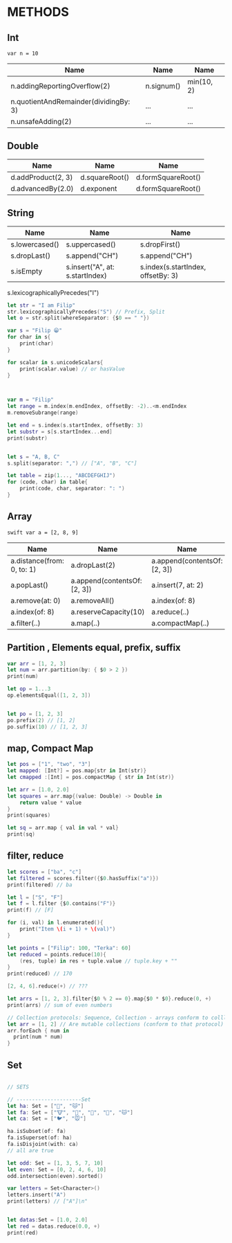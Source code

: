 # METHODS 

## Int
```var n = 10```


Name | Name | Name
------------ | ------------- | -------------
n.addingReportingOverflow(2) | n.signum()| min(10, 2)
n.quotientAndRemainder(dividingBy: 3) |  ...| ... 
n.unsafeAdding(2) | ...  | ...  

## Double

Name | Name | Name
------------ | ------------- | -------------
d.addProduct(2, 3)  | d.squareRoot()| d.formSquareRoot()
d.advancedBy(2.0)  | d.exponent | d.formSquareRoot()



## String
Name | Name | Name
------------ | ------------- | -------------
s.lowercased() |s.uppercased()| s.dropFirst()
s.dropLast()| s.append("CH")| s.append("CH")
s.isEmpty| s.insert("A", at: s.startIndex)| s.index(s.startIndex, offsetBy: 3)
s.lexicographicallyPrecedes("I")



```swift
let str = "I am Filip"
str.lexicographicallyPrecedes("S") // Prefix, Split
let o = str.split(whereSeparator: {$0 == " "})

var s = "Filip 😁"
for char in s{
    print(char)
}

for scalar in s.unicodeScalars{
    print(scalar.value) // or hasValue
}



var m = "Filip"
let range = m.index(m.endIndex, offsetBy: -2)..<m.endIndex
m.removeSubrange(range)

let end = s.index(s.startIndex, offsetBy: 3)
let substr = s[s.startIndex...end]
print(substr)


let s = "A, B, C"
s.split(separator: ",") // ["A", "B", "C"]

let table = zip(1..., "ABCDEFGHIJ")
for (code, char) in table{
    print(code, char, separator: ": ")
}


```





## Array
```swift var a = [2, 8, 9]```

Name | Name | Name
------------ | ------------- | -------------
a.distance(from: 0, to: 1) | a.dropLast(2)| a.append(contentsOf: [2, 3])
a.popLast() | a.append(contentsOf: [2, 3])| a.insert(7, at: 2)
a.remove(at: 0) | a.removeAll()  | a.index(of: 8)
a.index(of: 8) | a.reserveCapacity(10) |a.reduce(..)
a.filter(..) | a.map(..) |a.compactMap(..)

## Partition , Elements equal, prefix, suffix
```swift
var arr = [1, 2, 3]
let num = arr.partition(by: { $0 > 2 })
print(num)

let op = 1...3
op.elementsEqual([1, 2, 3])


let po = [1, 2, 3]
po.prefix(2) // [1, 2]
po.suffix(10) // [1, 2, 3]
```

## map, Compact Map
```swift
let pos = ["1", "two", "3"]
let mapped: [Int?] = pos.map{str in Int(str)}
let cmapped :[Int] = pos.compactMap { str in Int(str)}

let arr = [1.0, 2.0]
let squares = arr.map{(value: Double) -> Double in
    return value * value
}
print(squares)

let sq = arr.map { val in val * val}
print(sq)
```

## filter, reduce
```swift
let scores = ["ba", "c"]
let filtered = scores.filter({$0.hasSuffix("a")})
print(filtered) // ba

let l = ["S", "F"]
let f = l.filter {$0.contains("F")}
print(f) // [F]

for (i, val) in l.enumerated(){
    print("Item \(i + 1) + \(val)")
}

```

```swift
let points = ["Filip": 100, "Terka": 60]
let reduced = points.reduce(10){
    (res, tuple) in res + tuple.value // tuple.key + ""
}
print(reduced) // 170

[2, 4, 6].reduce(+) // ???

let arrs = [1, 2, 3].filter{$0 % 2 == 0}.map{$0 * $0}.reduce(0, +)
print(arrs) // sum of even numbers
```

```swift
// Collection protocols: Sequence, Collection - arrays conform to colllection protocol
let arr = [1, 2] // Are mutable collections (conform to that protocol)
arr.forEach { num in
  print(num * num)
}

```



## Set


```swift

// SETS

// ---------------------Set
let ha: Set = ["🐶", "🐱"]
let fa: Set = ["🐮", "🐔", "🐑", "🐶", "🐱"]
let ca: Set = ["🐦", "🐭"]

ha.isSubset(of: fa)
fa.isSuperset(of: ha)
fa.isDisjoint(with: ca)
// all are true

let odd: Set = [1, 3, 5, 7, 10]
let even: Set = [0, 2, 4, 6, 10]
odd.intersection(even).sorted()

var letters = Set<Character>()
letters.insert("A")
print(letters) // ["A"]\n"


let datas:Set = [1.0, 2.0]
let red = datas.reduce(0.0, +)
print(red)
```





